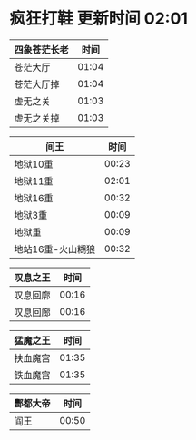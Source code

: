 # 疯狂打鞋 更新时间 02:01

| 四象苍茫长老   | 时间    |
|--------|-------|
| 苍茫大厅 | 01:04 |
| 苍茫大厅掉 | 01:04 |
| 虚无之关 | 01:03 |
| 虚无之关掉 | 01:03 |

| 间王   | 时间    |
|--------|-------|
| 地狱10重 | 00:23 |
| 地狱11重 | 02:01 |
| 地狱16重 | 00:32 |
| 地狱3重 | 00:09 |
| 地狱重 | 00:09 |
| 地站16重-火山糊狼 | 00:32 |

| 叹息之王   | 时间    |
|--------|-------|
| 叹息回廓 | 00:16 |
| 叹息回廊 | 00:16 |

| 猛魔之王   | 时间    |
|--------|-------|
| 扶血魔宫 | 01:35 |
| 铁血魔宫 | 01:35 |

| 酆都大帝   | 时间    |
|--------|-------|
| 阎王 | 00:50 |